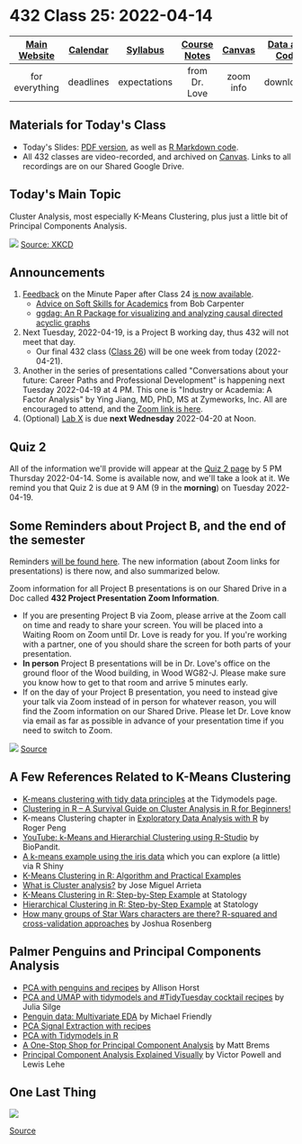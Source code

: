 # 432 Class 25: 2022-04-14

[Main Website](https://thomaselove.github.io/432/) | [Calendar](https://thomaselove.github.io/432/calendar.html) | [Syllabus](https://thomaselove.github.io/432-2022-syllabus/) | [Course Notes](https://thomaselove.github.io/432-notes/) | [Canvas](https://canvas.case.edu) | [Data and Code](https://github.com/THOMASELOVE/432-data) | [Sources](https://github.com/THOMASELOVE/432-2022/tree/main/references) | [Contact Us](https://thomaselove.github.io/432/contact.html)
:-----------: | :--------------: | :----------: | :---------: | :-------------: | :-----------: | :------------: | :-------------:
for everything | deadlines | expectations | from Dr. Love | zoom info | downloads | read/watch | need help?

## Materials for Today's Class

- Today's Slides: [PDF version](https://github.com/THOMASELOVE/432-2022/blob/main/classes/class25/432_2022_slides25.pdf), as well as [R Markdown code](https://github.com/THOMASELOVE/432-2022/blob/main/classes/class25/432_2022_slides25.Rmd). 
- All 432 classes are video-recorded, and archived on [Canvas](https://canvas.case.edu). Links to all recordings are on our Shared Google Drive.

## Today's Main Topic

Cluster Analysis, most especially K-Means Clustering, plus just a little bit of Principal Components Analysis.

![](https://imgs.xkcd.com/comics/machine_learning.png) [Source: XKCD](https://xkcd.com/1838)

## Announcements

1. [Feedback](https://bit.ly/432-2022-min-24-feedback) on the Minute Paper after Class 24 [is now available](https://bit.ly/432-2022-min-24-feedback).
    - [Advice on Soft Skills for Academics](https://statmodeling.stat.columbia.edu/2018/07/25/advice-soft-skills-academics/) from Bob Carpenter
    - [ggdag: An R Package for visualizing and analyzing causal directed acyclic graphs](https://ggdag.malco.io/index.html)
2. Next Tuesday, 2022-04-19, is a Project B working day, thus 432 will not meet that day. 
    - Our final 432 class ([Class 26](https://github.com/THOMASELOVE/432-2022/tree/main/classes/class26)) will be one week from today (2022-04-21).
3. Another in the series of presentations called "Conversations about your future: Career Paths and Professional Development" is happening next Tuesday 2022-04-19 at 4 PM. This one is "Industry or Academia: A Factor Analysis" by Ying Jiang, MD, PhD, MS at Zymeworks, Inc. All are encouraged to attend, and the [Zoom link is here](https://cwru.zoom.us/j/93836688830?pwd=V1dMN3RvS3EzekVBNzhKVGQ0b0hxdz09).
4. (Optional) [Lab X](https://github.com/THOMASELOVE/432-2022/tree/main/labs/labX) is due **next Wednesday** 2022-04-20 at Noon.

## Quiz 2

All of the information we'll provide will appear at the [Quiz 2 page](https://github.com/THOMASELOVE/432-2022/tree/main/quiz/quiz2) by 5 PM Thursday 2022-04-14. Some is available now, and we'll take a look at it. We remind you that Quiz 2 is due at 9 AM (9 in the **morning**) on Tuesday 2022-04-19.

## Some Reminders about Project B, and the end of the semester

Reminders [will be found here](https://github.com/THOMASELOVE/432-2022/blob/main/projectB/reminders.md). The new information (about Zoom links for presentations) is there now, and also summarized below.

Zoom information for all Project B presentations is on our Shared Drive in a Doc called **432 Project Presentation Zoom Information**. 

- If you are presenting Project B via Zoom, please arrive at the Zoom call on time and ready to share your screen. You will be placed into a Waiting Room on Zoom until Dr. Love is ready for you. If you're working with a partner, one of you should share the screen for both parts of your presentation. 
- **In person** Project B presentations will be in Dr. Love's office on the ground floor of the Wood building, in Wood WG82-J. Please make sure you know how to get to that room and arrive 5 minutes early. 
- If on the day of your Project B presentation, you need to instead give your talk via Zoom instead of in person for whatever reason, you will find the Zoom information on our Shared Drive. Please let Dr. Love know via email as far as possible in advance of your presentation time if you need to switch to Zoom.

![](https://github.com/THOMASELOVE/432-2022/blob/main/classes/class25/figures/radcliffe.png) [Source](http://scientificmarketer.com/2007/02/clustering-considered-harmful-i-outline.html)

## A Few References Related to K-Means Clustering

- [K-means clustering with tidy data principles](https://www.tidymodels.org/learn/statistics/k-means/) at the Tidymodels page.
- [Clustering in R – A Survival Guide on Cluster Analysis in R for Beginners!](https://data-flair.training/blogs/clustering-in-r-tutorial/)
- K-means Clustering chapter in [Exploratory Data Analysis with R](https://bookdown.org/rdpeng/exdata/k-means-clustering.html) by Roger Peng
- [YouTube: k-Means and Hierarchial Clustering using R-Studio](https://www.youtube.com/watch?v=tkAJT8gWBSY) by BioPandit.
- [A k-means example using the iris data](https://shiny.rstudio.com/gallery/kmeans-example.html) which you can explore (a little) via R Shiny
- [K-Means Clustering in R: Algorithm and Practical Examples](https://www.datanovia.com/en/lessons/k-means-clustering-in-r-algorith-and-practical-examples/)
- [What is Cluster analysis?](https://datascience.com.co/what-is-cluster-analysis-336362f15ed0) by Jose Miguel Arrieta
- [K-Means Clustering in R: Step-by-Step Example](https://www.statology.org/k-means-clustering-in-r/) at Statology
- [Hierarchical Clustering in R: Step-by-Step Example](https://www.statology.org/hierarchical-clustering-in-r/) at Statology
- [How many groups of Star Wars characters are there? R-squared and cross-validation approaches](https://joshuamrosenberg.com/posts/how-many-groups-of-star-wars-characters-are-there-r-squared-and-cross-validation-approaches/) by Joshua Rosenberg

## Palmer Penguins and Principal Components Analysis

- [PCA with penguins and recipes](https://allisonhorst.github.io/palmerpenguins/articles/pca.html) by Allison Horst
- [PCA and UMAP with tidymodels and #TidyTuesday cocktail recipes](https://juliasilge.com/blog/cocktail-recipes-umap/) by Julia Silge
- [Penguin data: Multivariate EDA](https://rpubs.com/friendly/penguin-biplots) by Michael Friendly
- [PCA Signal Extraction with recipes](https://recipes.tidymodels.org/reference/step_pca.html)
- [PCA with Tidymodels in R](https://cmdlinetips.com/2020/06/pca-with-tidymodels-in-r/)
- [A One-Stop Shop for Principal Component Analysis](https://towardsdatascience.com/a-one-stop-shop-for-principal-component-analysis-5582fb7e0a9c) by Matt Brems
- [Principal Component Analysis Explained Visually](https://setosa.io/ev/principal-component-analysis/) by Victor Powell and Lewis Lehe

## One Last Thing

![](https://github.com/THOMASELOVE/432-2022/blob/main/classes/class25/figures/supreme.PNG)

[Source](https://twitter.com/DataSciFact/status/1513581419590733827)
